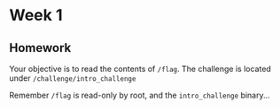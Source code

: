 # Week 1
## Homework

Your objective is to read the contents of `/flag`. 
The challenge is located under `/challenge/intro_challenge`

Remember `/flag` is read-only by root, and the `intro_challenge` binary...

